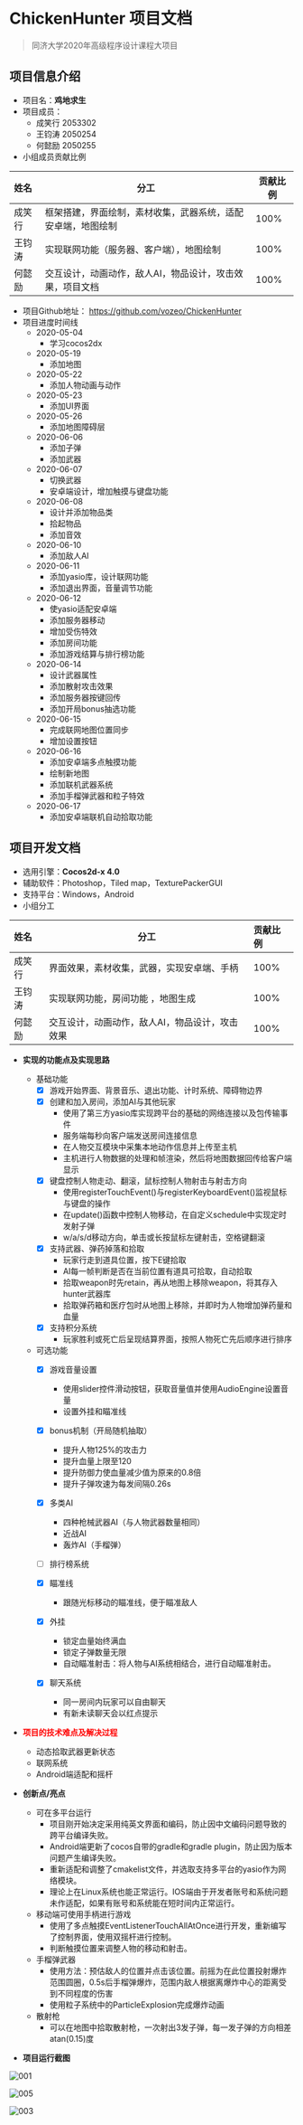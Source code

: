 # ChickenHunter 项目文档

> 同济大学2020年高级程序设计课程大项目

## 项目信息介绍

- 项目名：**鸡地求生**
- 项目成员：
  - 成笑行 2053302
  - 王钧涛 2050254
  - 何懿励 2050255
- 小组成员贡献比例

| 姓名   | 分工                                                         | 贡献比例 |
| :----- | ------------------------------------------------------------ | -------- |
| 成笑行 | 框架搭建，界面绘制，素材收集，武器系统，适配安卓端，地图绘制 | 100%     |
| 王钧涛 | 实现联网功能（服务器、客户端），地图绘制                     | 100%     |
| 何懿励 | 交互设计，动画动作，敌人AI，物品设计，攻击效果，项目文档     | 100%     |

- 项目Github地址： <https://github.com/vozeo/ChickenHunter>
- 项目进度时间线
  - 2020-05-04
    - 学习cocos2dx
  - 2020-05-19
    - 添加地图
  - 2020-05-22
    - 添加人物动画与动作
  - 2020-05-23
    - 添加UI界面
  - 2020-05-26
    - 添加地图障碍层
  - 2020-06-06
    - 添加子弹
    - 添加武器
  - 2020-06-07
    - 切换武器
    - 安卓端设计，增加触摸与键盘功能
  - 2020-06-08
    - 设计并添加物品类
    - 拾起物品
    - 添加音效
  - 2020-06-10
    - 添加敌人AI
  - 2020-06-11
    - 添加yasio库，设计联网功能
    - 添加退出界面，音量调节功能
  - 2020-06-12
    - 使yasio适配安卓端
    - 添加服务器移动
    - 增加受伤特效
    - 添加房间功能
    - 添加游戏结算与排行榜功能
  - 2020-06-14
    - 设计武器属性
    - 添加散射攻击效果
    - 添加服务器按键回传
    - 添加开局bonus抽选功能
  - 2020-06-15
    - 完成联网地图位置同步
    - 增加设置按钮
  - 2020-06-16
    - 添加安卓端多点触摸功能
    - 绘制新地图
    - 添加联机武器系统
    - 添加手榴弹武器和粒子特效
  - 2020-06-17
    - 添加安卓端联机自动拾取功能



## 项目开发文档

- 选用引擎：**Cocos2d-x 4.0**
- 辅助软件：Photoshop，Tiled map，TexturePackerGUI
- 支持平台：Windows，Android
- 小组分工

| 姓名   | 分工                                           | 贡献比例 |
| :----- | ---------------------------------------------- | :------- |
| 成笑行 | 界面效果，素材收集，武器，实现安卓端、手柄     | 100%     |
| 王钧涛 | 实现联网功能，房间功能 ，地图生成              | 100%     |
| 何懿励 | 交互设计，动画动作，敌人AI，物品设计，攻击效果 | 100%     |

- **实现的功能点及实现思路**

  - 基础功能
    - [x] 游戏开始界面、背景音乐、退出功能、计时系统、障碍物边界
    - [x] 创建和加入房间，添加AI与其他玩家
      - 使用了第三方yasio库实现跨平台的基础的网络连接以及包传输事件
      - 服务端每秒向客户端发送房间连接信息
      - 在人物交互模块中采集本地动作信息并上传至主机
      - 主机进行人物数据的处理和帧渲染，然后将地图数据回传给客户端显示
    - [x] 键盘控制人物走动、翻滚，鼠标控制人物射击与射击方向
      - 使用registerTouchEvent()与registerKeyboardEvent()监视鼠标与键盘的操作
      - 在update()函数中控制人物移动，在自定义schedule中实现定时发射子弹
      - w/a/s/d移动方向，单击或长按鼠标左键射击，空格键翻滚
    - [x] 支持武器、弹药掉落和拾取
      - 玩家行走到道具位置，按下E键拾取
      - AI每一帧判断是否在当前位置有道具可拾取，自动拾取
      - 拾取weapon时先retain，再从地图上移除weapon，将其存入hunter武器库
      - 拾取弹药箱和医疗包时从地图上移除，并即时为人物增加弹药量和血量
    - [x] 支持积分系统
      - 玩家胜利或死亡后呈现结算界面，按照人物死亡先后顺序进行排序
  
  
  
  - 可选功能
    - [x] 游戏音量设置
      - 使用slider控件滑动按钮，获取音量值并使用AudioEngine设置音量
      - 设置外挂和瞄准线
      
    - [x] bonus机制（开局随机抽取）
      - 提升人物125%的攻击力
      - 提升血量上限至120
      - 提升防御力使血量减少值为原来的0.8倍
      - 提升子弹攻速为每发间隔0.26s
      
    - [x] 多类AI
      - 四种枪械武器AI（与人物武器数量相同）
      - 近战AI
      - 轰炸AI（手榴弹）
      
    - [ ] 排行榜系统
    
    - [x] 瞄准线
      - 跟随光标移动的瞄准线，便于瞄准敌人
      
    - [x] 外挂
      - 锁定血量始终满血
      - 锁定子弹数量无限
      - 自动瞄准射击：将人物与AI系统相结合，进行自动瞄准射击。
      
    - [x] 聊天系统
      - 同一房间内玩家可以自由聊天
      - 有新未读聊天会以红点提示



- **<font color=red>项目的技术难点及解决过程</font>**

  - 动态拾取武器更新状态
  - 联网系统
  - Android端适配和摇杆
- **创新点/亮点**
  - 可在多平台运行
    - 项目刚开始决定采用纯英文界面和编码，防止因中文编码问题导致的跨平台编译失败。
    - Android端更新了cocos自带的gradle和gradle plugin，防止因为版本问题产生编译失败。
    - 重新适配和调整了cmakelist文件，并选取支持多平台的yasio作为网络模块。
    - 理论上在Linux系统也能正常运行。IOS端由于开发者账号和系统问题未作适配，如果有账号和系统能在短时间内正常运行。
  - 移动端可使用手柄进行游戏
    - 使用了多点触摸EventListenerTouchAllAtOnce进行开发，重新编写了控制界面，使用双摇杆进行控制。
    - 判断触摸位置来调整人物的移动和射击。
  - 手榴弹武器
    - 使用方法：预估敌人的位置并点击该位置。前摇为在此位置投射爆炸范围圆圈，0.5s后手榴弹爆炸，范围内敌人根据离爆炸中心的距离受到不同程度的伤害
    - 使用粒子系统中的ParticleExplosion完成爆炸动画
  - 散射枪
    - 可以在地图中拾取散射枪，一次射出3发子弹，每一发子弹的方向相差atan(0.15)度



- **项目运行截图**

![001](D:\Personal\Desktop\001.png)

![005](D:\Personal\Desktop\005.png)

![003](D:\Personal\Desktop\003.png)

